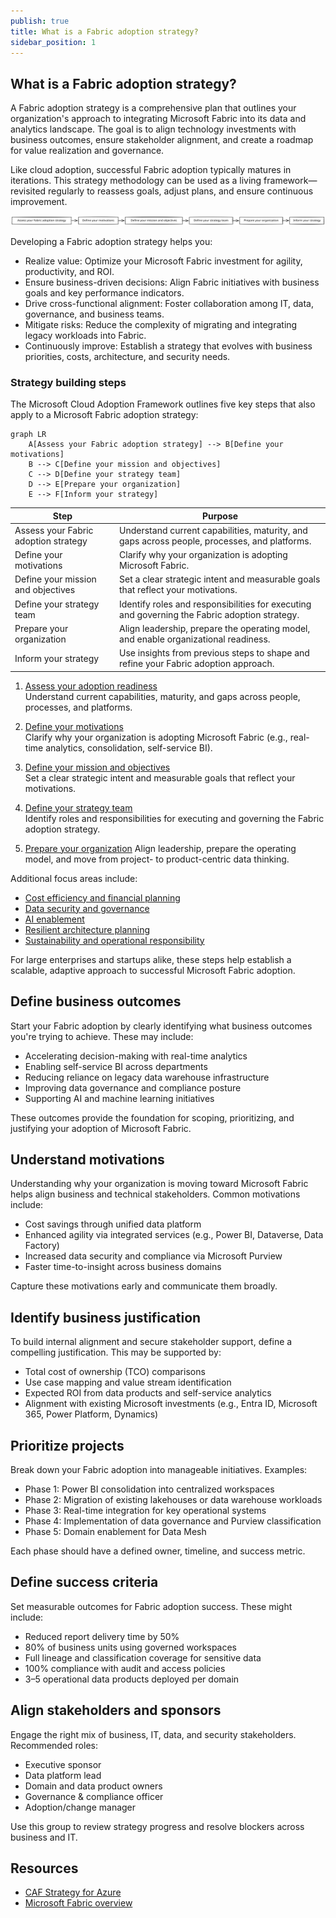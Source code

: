 ```yaml
---
publish: true
title: What is a Fabric adoption strategy?
sidebar_position: 1
---
```


## What is a Fabric adoption strategy?

A Fabric adoption strategy is a comprehensive plan that outlines your organization's approach to integrating Microsoft Fabric into its data and analytics landscape. The goal is to align technology investments with business outcomes, ensure stakeholder alignment, and create a roadmap for value realization and governance.

Like cloud adoption, successful Fabric adoption typically matures in iterations. This strategy methodology can be used as a living framework—revisited regularly to reassess goals, adjust plans, and ensure continuous improvement.

![Develop a Fabric adoption strategy](../../../assets/diagrams/faf-strategy-overview.svg)

Developing a Fabric adoption strategy helps you:

- Realize value: Optimize your Microsoft Fabric investment for agility, productivity, and ROI.
- Ensure business-driven decisions: Align Fabric initiatives with business goals and key performance indicators.
- Drive cross-functional alignment: Foster collaboration among IT, data, governance, and business teams.
- Mitigate risks: Reduce the complexity of migrating and integrating legacy workloads into Fabric.
- Continuously improve: Establish a strategy that evolves with business priorities, costs, architecture, and security needs.

### Strategy building steps

The Microsoft Cloud Adoption Framework outlines five key steps that also apply to a Microsoft Fabric adoption strategy:

```mermaid
graph LR
    A[Assess your Fabric adoption strategy] --> B[Define your motivations]
    B --> C[Define your mission and objectives]
    C --> D[Define your strategy team]
    D --> E[Prepare your organization]
    E --> F[Inform your strategy]
```

| Step                                  | Purpose                                                                                       |
|---------------------------------------|-----------------------------------------------------------------------------------------------|
| Assess your Fabric adoption strategy  | Understand current capabilities, maturity, and gaps across people, processes, and platforms.  |
| Define your motivations               | Clarify why your organization is adopting Microsoft Fabric.                                   |
| Define your mission and objectives    | Set a clear strategic intent and measurable goals that reflect your motivations.              |
| Define your strategy team             | Identify roles and responsibilities for executing and governing the Fabric adoption strategy. |
| Prepare your organization             | Align leadership, prepare the operating model, and enable organizational readiness.           |
| Inform your strategy                  | Use insights from previous steps to shape and refine your Fabric adoption approach.           |

1. [Assess your adoption readiness](assess-your-fabric-adoption-strategy.md)  
   Understand current capabilities, maturity, and gaps across people, processes, and platforms.

2. [Define your motivations](determine-your-motivations.md)  
   Clarify why your organization is adopting Microsoft Fabric (e.g., real-time analytics, consolidation, self-service BI).

3. [Define your mission and objectives](define-your-mission-and-objectives.md)  
   Set a clear strategic intent and measurable goals that reflect your motivations.

4. [Define your strategy team](define-your-strategy-team.md)  
   Identify roles and responsibilities for executing and governing the Fabric adoption strategy.

5. [Prepare your organization](prepare-your-organization.md) 
   Align leadership, prepare the operating model, and move from project- to product-centric data thinking.

Additional focus areas include:

- [Cost efficiency and financial planning](cost-efficiency.md)
- [Data security and governance](security.md)
- [AI enablement](ai-enablement.md)
- [Resilient architecture planning](resiliency.md)
- [Sustainability and operational responsibility](sustainability.md)

For large enterprises and startups alike, these steps help establish a scalable, adaptive approach to successful Microsoft Fabric adoption.

## Define business outcomes

Start your Fabric adoption by clearly identifying what business outcomes you're trying to achieve. These may include:

- Accelerating decision-making with real-time analytics
- Enabling self-service BI across departments
- Reducing reliance on legacy data warehouse infrastructure
- Improving data governance and compliance posture
- Supporting AI and machine learning initiatives

These outcomes provide the foundation for scoping, prioritizing, and justifying your adoption of Microsoft Fabric.

## Understand motivations

Understanding why your organization is moving toward Microsoft Fabric helps align business and technical stakeholders. Common motivations include:

- Cost savings through unified data platform
- Enhanced agility via integrated services (e.g., Power BI, Dataverse, Data Factory)
- Increased data security and compliance via Microsoft Purview
- Faster time-to-insight across business domains

Capture these motivations early and communicate them broadly.

## Identify business justification

To build internal alignment and secure stakeholder support, define a compelling justification. This may be supported by:

- Total cost of ownership (TCO) comparisons
- Use case mapping and value stream identification
- Expected ROI from data products and self-service analytics
- Alignment with existing Microsoft investments (e.g., Entra ID, Microsoft 365, Power Platform, Dynamics)

## Prioritize projects

Break down your Fabric adoption into manageable initiatives. Examples:

- Phase 1: Power BI consolidation into centralized workspaces
- Phase 2: Migration of existing lakehouses or data warehouse workloads
- Phase 3: Real-time integration for key operational systems
- Phase 4: Implementation of data governance and Purview classification
- Phase 5: Domain enablement for Data Mesh

Each phase should have a defined owner, timeline, and success metric.

## Define success criteria

Set measurable outcomes for Fabric adoption success. These might include:

- Reduced report delivery time by 50%
- 80% of business units using governed workspaces
- Full lineage and classification coverage for sensitive data
- 100% compliance with audit and access policies
- 3–5 operational data products deployed per domain

## Align stakeholders and sponsors

Engage the right mix of business, IT, data, and security stakeholders. Recommended roles:

- Executive sponsor
- Data platform lead
- Domain and data product owners
- Governance & compliance officer
- Adoption/change manager

Use this group to review strategy progress and resolve blockers across business and IT.

## Resources

- [CAF Strategy for Azure](https://learn.microsoft.com/en-us/azure/cloud-adoption-framework/strategy/?wt.mc_id=AZ-MVP-5003447)
- [Microsoft Fabric overview](https://learn.microsoft.com/en-us/fabric/?wt.mc_id=AZ-MVP-5003447)
